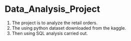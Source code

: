 # Data_Analysis_Project


1. The project is to analyze the retail orders.
2. The using python dataset downloaded from the kaggle.
3. Then using SQL analysis carried out.
